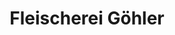 ---
title: "Fleischerei Göhler"
url: /chemnitz/fleischerei-goehler-fuerstenstrasse/
shop: Metzgerei
---